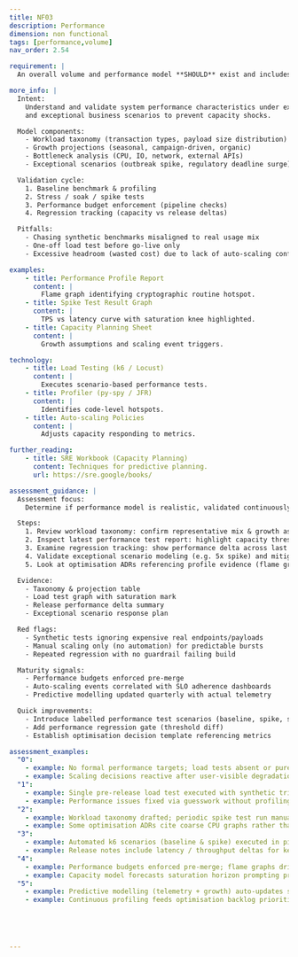 ```yaml
---
title: NF03
description: Performance
dimension: non functional
tags: [performance,volume]
nav_order: 2.54

requirement: |
  An overall volume and performance model **SHOULD** exist and includes business-realistic exceptional scenarios.

more_info: |
  Intent:
    Understand and validate system performance characteristics under expected
    and exceptional business scenarios to prevent capacity shocks.

  Model components:
    - Workload taxonomy (transaction types, payload size distribution)
    - Growth projections (seasonal, campaign-driven, organic)
    - Bottleneck analysis (CPU, IO, network, external APIs)
    - Exceptional scenarios (outbreak spike, regulatory deadline surge)

  Validation cycle:
    1. Baseline benchmark & profiling
    2. Stress / soak / spike tests
    3. Performance budget enforcement (pipeline checks)
    4. Regression tracking (capacity vs release deltas)

  Pitfalls:
    - Chasing synthetic benchmarks misaligned to real usage mix
    - One-off load test before go-live only
    - Excessive headroom (wasted cost) due to lack of auto-scaling confidence

examples: 
    - title: Performance Profile Report
      content: |
        Flame graph identifying cryptographic routine hotspot.
    - title: Spike Test Result Graph
      content: |
        TPS vs latency curve with saturation knee highlighted.
    - title: Capacity Planning Sheet
      content: |
        Growth assumptions and scaling event triggers.

technology:
    - title: Load Testing (k6 / Locust)
      content: |
        Executes scenario-based performance tests.
    - title: Profiler (py-spy / JFR)
      content: |
        Identifies code-level hotspots.
    - title: Auto-scaling Policies
      content: |
        Adjusts capacity responding to metrics.

further_reading:
    - title: SRE Workbook (Capacity Planning)
      content: Techniques for predictive planning.
      url: https://sre.google/books/

assessment_guidance: |
  Assessment focus:
    Determine if performance model is realistic, validated continuously and driving architecture adaptation.

  Steps:
    1. Review workload taxonomy: confirm representative mix & growth assumptions with data references.
    2. Inspect latest performance test report: highlight capacity threshold (saturation knee) & compare to projected demand horizon.
    3. Examine regression tracking: show performance delta across last 3 releases.
    4. Validate exceptional scenario modeling (e.g. 5x spike) and mitigation plan (auto-scale / backpressure).
    5. Look at optimisation ADRs referencing profile evidence (flame graphs or metrics) not hunches.

  Evidence:
    - Taxonomy & projection table
    - Load test graph with saturation mark
    - Release performance delta summary
    - Exceptional scenario response plan

  Red flags:
    - Synthetic tests ignoring expensive real endpoints/payloads
    - Manual scaling only (no automation) for predictable bursts
    - Repeated regression with no guardrail failing build

  Maturity signals:
    - Performance budgets enforced pre-merge
    - Auto-scaling events correlated with SLO adherence dashboards
    - Predictive modelling updated quarterly with actual telemetry

  Quick improvements:
    - Introduce labelled performance test scenarios (baseline, spike, soak)
    - Add performance regression gate (threshold diff)
    - Establish optimisation decision template referencing metrics

assessment_examples:
  "0":
    - example: No formal performance targets; load tests absent or purely ad-hoc scripts.
    - example: Scaling decisions reactive after user-visible degradation.
  "1":
    - example: Single pre-release load test executed with synthetic trivial payloads; no regression tracking.
    - example: Performance issues fixed via guesswork without profiling evidence.
  "2":
    - example: Workload taxonomy drafted; periodic spike test run manually; limited metrics baseline captured.
    - example: Some optimisation ADRs cite coarse CPU graphs rather than detailed profiling.
  "3":
    - example: Automated k6 scenarios (baseline & spike) executed in pipeline with pass/fail budgets.
    - example: Release notes include latency / throughput deltas for key operations.
  "4":
    - example: Performance budgets enforced pre-merge; flame graphs drive targeted refactors with tracked gains.
    - example: Capacity model forecasts saturation horizon prompting proactive scaling changes.
  "5":
    - example: Predictive modelling (telemetry + growth) auto-updates scaling policies; anomalies trigger investigation before SLO impact.
    - example: Continuous profiling feeds optimisation backlog prioritised by cost-performance ROI.





---
```

